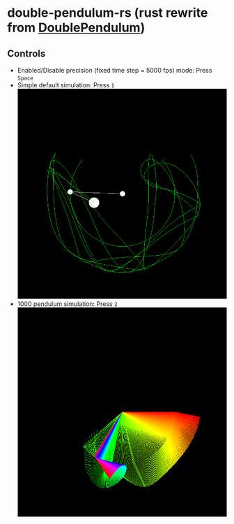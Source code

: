 # double-pendulum-rs (rust rewrite from [DoublePendulum](https://github.com/Peanutt42/DoublePendulum))
 
## Controls
- Enabled/Disable precision (fixed time step = 5000 fps) mode: Press ```Space```
- Simple default simulation: Press ```1```
![alt text](examples/default.png)
- 1000 pendulum simulation: Press ```2```
![alt text](examples/chaos.png)